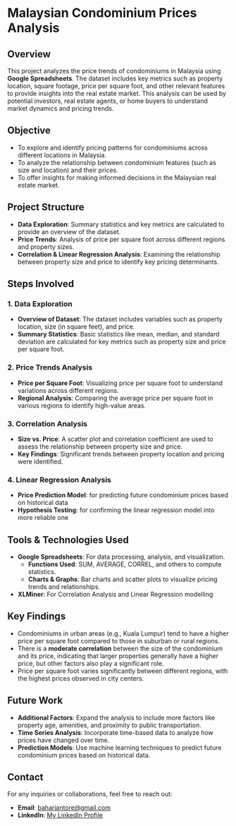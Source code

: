 # Malaysian Condominium Prices Analysis

## Overview
This project analyzes the price trends of condominiums in Malaysia using **Google Spreadsheets**. The dataset includes key metrics such as property location, square footage, price per square foot, and other relevant features to provide insights into the real estate market. This analysis can be used by potential investors, real estate agents, or home buyers to understand market dynamics and pricing trends.

## Objective
- To explore and identify pricing patterns for condominiums across different locations in Malaysia.
- To analyze the relationship between condominium features (such as size and location) and their prices.
- To offer insights for making informed decisions in the Malaysian real estate market.

## Project Structure
- **Data Exploration**: Summary statistics and key metrics are calculated to provide an overview of the dataset.
- **Price Trends**: Analysis of price per square foot across different regions and property sizes.
- **Correlation & Linear Regression Analysis**: Examining the relationship between property size and price to identify key pricing determinants.

## Steps Involved

### 1. Data Exploration
   - **Overview of Dataset**: The dataset includes variables such as property location, size (in square feet), and price.
   - **Summary Statistics**: Basic statistics like mean, median, and standard deviation are calculated for key metrics such as property size and price per square foot.

### 2. Price Trends Analysis
   - **Price per Square Foot**: Visualizing price per square foot to understand variations across different regions.
   - **Regional Analysis**: Comparing the average price per square foot in various regions to identify high-value areas.

### 3. Correlation Analysis
   - **Size vs. Price**: A scatter plot and correlation coefficient are used to assess the relationship between property size and price.
   - **Key Findings**: Significant trends between property location and pricing were identified.
### 4. Linear Regression Analysis
   - **Price Prediction Model**: for predicting future condominium prices based on historical data
   - **Hypothesis Testing**: for confirming the linear regression model into more reliable one

## Tools & Technologies Used
- **Google Spreadsheets**: For data processing, analysis, and visualization.
  - **Functions Used**: SUM, AVERAGE, CORREL, and others to compute statistics.
  - **Charts & Graphs**: Bar charts and scatter plots to visualize pricing trends and relationships.
- **XLMiner**: For Correlation Analysis and Linear Regression modelling
  
## Key Findings
- Condominiums in urban areas (e.g., Kuala Lumpur) tend to have a higher price per square foot compared to those in suburban or rural regions.
- There is a **moderate correlation** between the size of the condominium and its price, indicating that larger properties generally have a higher price, but other factors also play a significant role.
- Price per square foot varies significantly between different regions, with the highest prices observed in city centers.

## Future Work
- **Additional Factors**: Expand the analysis to include more factors like property age, amenities, and proximity to public transportation.
- **Time Series Analysis**: Incorporate time-based data to analyze how prices have changed over time.
- **Prediction Models**: Use machine learning techniques to predict future condominium prices based on historical data.

## Contact
For any inquiries or collaborations, feel free to reach out:

- **Email**: bahariantore@gmail.com
- **LinkedIn**: [My LinkedIn Profile](https://www.linkedin.com/in/baharianto)
